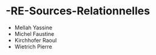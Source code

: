 # -RE-Sources-Relationnelles

* Mellah Yassine<br/>
* Michel Faustine<br/>
* Kirchhofer Raoul<br/>
* Wietrich Pierre<br/>
